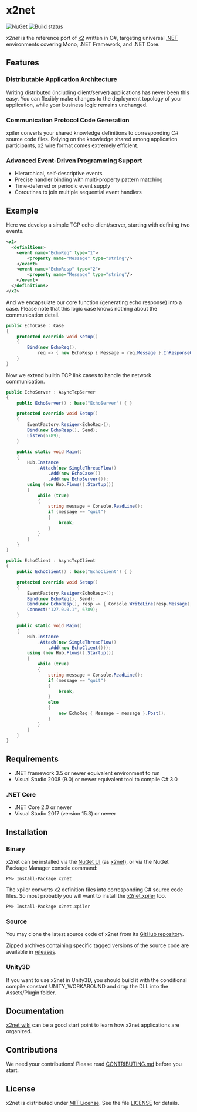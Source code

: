**x2net**
=========

[![NuGet](http://img.shields.io/nuget/v/x2net.svg?style=flat)](https://www.nuget.org/packages/x2net/)
[![Build status](https://img.shields.io/appveyor/ci/jaykang920/x2net.svg?style=flat)](https://ci.appveyor.com/project/jaykang920/x2net)

*x2net* is the reference port of [x2](https://github.com/jaykang920/x2) written
in C#, targeting universal [.NET](https://www.microsoft.com/net) environments
covering Mono, .NET Framework, and .NET Core.

Features
--------

### Distributable Application Architecture

Writing distributed (including client/server) applications has never been this
easy. You can flexibly make changes to the deployment topology of your
application, while your business logic remains unchanged.

### Communication Protocol Code Generation

xpiler converts your shared knowledge definitions to corresponding C# source
code files. Relying on the knowledge shared among application participants, x2
wire format comes extremely efficient.

### Advanced Event-Driven Programming Support

* Hierarchical, self-descriptive events
* Precise handler binding with multi-property pattern matching
* Time-deferred or periodic event supply
* Coroutines to join multiple sequential event handlers

Example
-------

Here we develop a simple TCP echo client/server, starting with defining two events.

```xml
<x2>
  <definitions>
    <event name="EchoReq" type="1">
        <property name="Message" type="string"/>
    </event>
    <event name="EchoResp" type="2">
        <property name="Message" type="string"/>
    </event>
  </definitions>
</x2>
```

And we encapsulate our core function (generating echo response) into a case.
Please note that this logic case knows nothing about the communication detail.

```csharp
public EchoCase : Case
{
    protected override void Setup()
    {
        Bind(new EchoReq(),
            req => { new EchoResp { Message = req.Message }.InResponseOf(req).Post(); });
    }
}
```

Now we extend builtin TCP link cases to handle the network communication.

```csharp
public EchoServer : AsyncTcpServer
{
    public EchoServer() : base("EchoServer") { }

    protected override void Setup()
    {
        EventFactory.Resiger<EchoReq>();
        Bind(new EchoResp(), Send);
        Listen(6789);
    }

    public static void Main()
    {
        Hub.Instance
            .Attach(new SingleThreadFlow()
                .Add(new EchoCase())
                .Add(new EchoServer());
        using (new Hub.Flows().Startup())
        {
            while (true)
            {
                string message = Console.ReadLine();
                if (message == "quit")
                {
                    break;
                }
            }
        }
    }
}

public EchoClient : AsyncTcpClient
{
    public EchoClient() : base("EchoClient") { }

    protected override void Setup()
    {
        EventFactory.Resiger<EchoResp>();
        Bind(new EchoReq(), Send);
        Bind(new EchoResp(), resp => { Console.WriteLine(resp.Message); });
        Connect("127.0.0.1", 6789);
    }

    public static void Main()
    {
        Hub.Instance
            .Attach(new SingleThreadFlow()
                .Add(new EchoClient()));
        using (new Hub.Flows().Startup())
        {
            while (true)
            {
                string message = Console.ReadLine();
                if (message == "quit")
                {
                    break;
                }
                else
                {
                    new EchoReq { Message = message }.Post();
                }
            }
        }
    }
}
```

Requirements
------------

* .NET framework 3.5 or newer equivalent environment to run
* Visual Studio 2008 (9.0) or newer equivalent tool to compile C# 3.0

### .NET Core

* .NET Core 2.0 or newer
* Visual Studio 2017 (version 15.3) or newer

Installation
------------

### Binary

x2net can be installed via the [NuGet UI](https://docs.nuget.org/consume/package-manager-dialog) (as [x2net](https://www.nuget.org/packages/x2net)), or via the NuGet Package Manager console command:

    PM> Install-Package x2net

The xpiler converts x2 definition files into corresponding C# source code files.
So most probably you will want to install the [x2net.xpiler](https://www.nuget.org/packages/x2net.xpiler) too.

    PM> Install-Package x2net.xpiler

### Source

You may clone the latest source code of x2net from its [GitHub repository](https://github.com/jaykang920/x2net.git).

Zipped archives containing specific tagged versions of the source code are available in [releases](https://github.com/jaykang920/x2net/releases).

### Unity3D

If you want to use x2net in Unity3D, you should build it with the conditional
compile constant UNITY_WORKAROUND and drop the DLL into the Assets/Plugin folder.

Documentation
-------------

[x2net wiki](https://github.com/jaykang920/x2net/wiki) can be a good start point to learn how x2net applications are organized.

Contributions
-------------

We need your contributions! Please read
[CONTRIBUTING.md](https://github.com/jaykang920/x2net/blob/master/CONTRIBUTING.md)
before you start.

License
-------

x2net is distributed under [MIT License](http://opensource.org/licenses/MIT).
See the file [LICENSE](https://github.com/jaykang920/x2net/blob/master/LICENSE)
for details.
